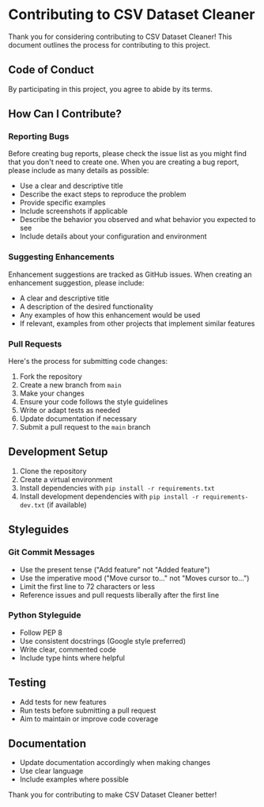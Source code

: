 # Contributing to CSV Dataset Cleaner

Thank you for considering contributing to CSV Dataset Cleaner! This document outlines the process for contributing to this project.

## Code of Conduct

By participating in this project, you agree to abide by its terms.

## How Can I Contribute?

### Reporting Bugs

Before creating bug reports, please check the issue list as you might find that you don't need to create one. When you are creating a bug report, please include as many details as possible:

* Use a clear and descriptive title
* Describe the exact steps to reproduce the problem
* Provide specific examples
* Include screenshots if applicable
* Describe the behavior you observed and what behavior you expected to see
* Include details about your configuration and environment

### Suggesting Enhancements

Enhancement suggestions are tracked as GitHub issues. When creating an enhancement suggestion, please include:

* A clear and descriptive title
* A description of the desired functionality
* Any examples of how this enhancement would be used
* If relevant, examples from other projects that implement similar features

### Pull Requests

Here's the process for submitting code changes:

1. Fork the repository
2. Create a new branch from `main`
3. Make your changes
4. Ensure your code follows the style guidelines
5. Write or adapt tests as needed
6. Update documentation if necessary
7. Submit a pull request to the `main` branch

## Development Setup

1. Clone the repository
2. Create a virtual environment
3. Install dependencies with `pip install -r requirements.txt`
4. Install development dependencies with `pip install -r requirements-dev.txt` (if available)

## Styleguides

### Git Commit Messages

* Use the present tense ("Add feature" not "Added feature")
* Use the imperative mood ("Move cursor to..." not "Moves cursor to...")
* Limit the first line to 72 characters or less
* Reference issues and pull requests liberally after the first line

### Python Styleguide

* Follow PEP 8
* Use consistent docstrings (Google style preferred)
* Write clear, commented code
* Include type hints where helpful

## Testing

* Add tests for new features
* Run tests before submitting a pull request
* Aim to maintain or improve code coverage

## Documentation

* Update documentation accordingly when making changes
* Use clear language
* Include examples where possible

Thank you for contributing to make CSV Dataset Cleaner better! 
